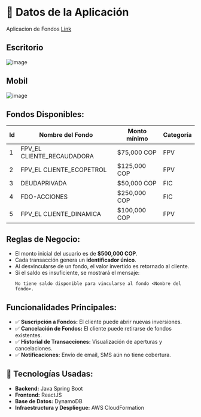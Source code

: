 
# 📌 Datos de la Aplicación
Aplicacion de Fondos [Link](http://ec2-44-202-242-85.compute-1.amazonaws.com:5174/)

## Escritorio
![image](https://github.com/user-attachments/assets/fe150c40-9b12-4dd5-90ee-70159828c42a)
## Mobil
![image](https://github.com/user-attachments/assets/a4208d9c-55be-46ad-8dc7-1230ab54df34)


## Fondos Disponibles:

| Id | Nombre del Fondo            | Monto mínimo | Categoría |
|----|-----------------------------|--------------|-----------|
| 1  | FPV_EL CLIENTE_RECAUDADORA  | $75,000 COP  | FPV       |
| 2  | FPV_EL CLIENTE_ECOPETROL    | $125,000 COP | FPV       |
| 3  | DEUDAPRIVADA                | $50,000 COP  | FIC       |
| 4  | FDO-ACCIONES                | $250,000 COP | FIC       |
| 5  | FPV_EL CLIENTE_DINAMICA     | $100,000 COP | FPV       |

## Reglas de Negocio:
- El monto inicial del usuario es de **$500,000 COP**.
- Cada transacción genera un **identificador único**.
- Al desvincularse de un fondo, el valor invertido es retornado al cliente.
- Si el saldo es insuficiente, se mostrará el mensaje:
  ```
  No tiene saldo disponible para vincularse al fondo <Nombre del fondo>.
  ```

## Funcionalidades Principales:
- ✅ **Suscripción a Fondos:** El cliente puede abrir nuevas inversiones.
- ✅ **Cancelación de Fondos:** El cliente puede retirarse de fondos existentes.
- ✅ **Historial de Transacciones:** Visualización de aperturas y cancelaciones.
- ✅ **Notificaciones:** Envío de email, SMS aún no tiene cobertura.

## 🚀 Tecnologías Usadas:
- **Backend:** Java Spring Boot
- **Frontend:** ReactJS
- **Base de Datos:** DynamoDB
- **Infraestructura y Despliegue:** AWS CloudFormation
